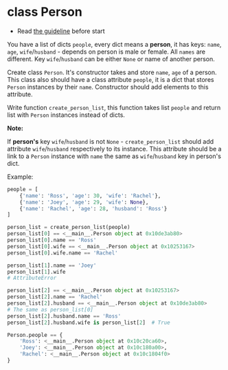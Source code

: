 # class Person

- Read [the guideline](https://github.com/mate-academy/py-task-guideline/blob/main/README.md) before start


You have a list of dicts `people`, every dict means
a **person**, it has keys: `name`, `age`, 
`wife`/`husband` - depends on person is male or 
female. All `names` are different. Key 
`wife`/`husband` can be either `None` or 
name of another person.

Create class `Person`. It's constructor takes
and store `name`, `age` of a person.
This class also should have a class attribute
`people`, it is a dict that stores `Person` 
instances by their `name`. Constructor should 
add elements to this attribute.

Write function `create_person_list`, this function
takes list `people` and return list with
`Person` instances instead of dicts.

**Note:**

If **person's** key `wife`/`husband` is not 
`None` - `create_person_list` should add 
attribute `wife`/`husband` respectively
to its instance. This attribute should
be a link to a `Person` instance with `name` the
same as `wife`/`husband` key in person's dict.


Example:
```python
people = [
    {'name': 'Ross', 'age': 30, 'wife': 'Rachel'},
    {'name': 'Joey', 'age': 29, 'wife': None},
    {'name': 'Rachel', 'age': 28, 'husband': 'Ross'}
]

person_list = create_person_list(people) 
person_list[0] == <__main__.Person object at 0x10de3ab80>
person_list[0].name == 'Ross'
person_list[0].wife == <__main__.Person object at 0x10253167> 
person_list[0].wife.name == 'Rachel'

person_list[1].name == 'Joey'
person_list[1].wife
# AttributeError

person_list[2] == <__main__.Person object at 0x10253167> 
person_list[2].name == 'Rachel'
person_list[2].husband == <__main__.Person object at 0x10de3ab80>
# The same as person_list[0]
person_list[2].husband.name == 'Ross'
person_list[2].husband.wife is person_list[2]  # True

Person.people == {
    'Ross': <__main__.Person object at 0x10c20ca60>,
    'Joey': <__main__.Person object at 0x10c180a00>,
    'Rachel': <__main__.Person object at 0x10c1804f0>
}
```